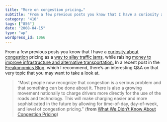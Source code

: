 ```yaml
---
title: "More on congestion pricing…"
subtitle: "From a few previous posts you know that I have a curiosity about congestion"
category: "410"
tags: ["856"]
date: "2008-04-15"
type: "wp"
wordpress_id: 1066
---
```

From a few previous posts you know that I have a [curiosity about congestion](/2008/03/26/how-gps-devices-are-being-used-to-detect-and-avoid-traffic/avoid-traffic/) pricing as a [way to allay traffic jams](http://http//www.salas.com/2008/03/22/what-does-urban-congestion-have-to-do-with-mesh-networks/), while raising [money to improve infrastructure and alternative transportation.](/2008/03/18/casinos-in-mass-please-no/)
In a recent post in the [Freakonomics Blog](http://http//freakonomics.blogs.nytimes.com/), which I recommend, there’s an interesting Q&A on that very topic that you may want to take a look at.

> “Most people now recognize that congestion is a serious problem and that something can be done about it. There is also a growing movement nationally to charge drivers more directly for the use of the roads and technology. This will make charging easier and more sophisticated in the future by allowing for time-of-day, day-of-week, and level of congestion pricing.” (**from** [What We Didn’t Know About Congestion Pricing](http://http//freakonomics.blogs.nytimes.com/2008/04/14/what-didnt-we-know-about-congestion-pricing/))